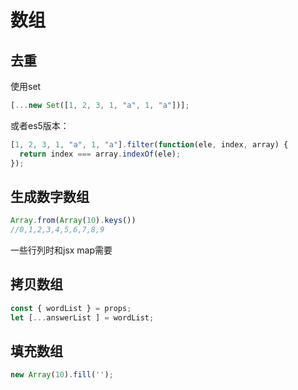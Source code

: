 # 数组

## 去重

使用set

``` js
[...new Set([1, 2, 3, 1, "a", 1, "a"])];
```

或者es5版本：

``` js
[1, 2, 3, 1, "a", 1, "a"].filter(function(ele, index, array) {
  return index === array.indexOf(ele);
});
```


## 生成数字数组

``` js
Array.from(Array(10).keys())
//0,1,2,3,4,5,6,7,8,9

```

一些行列时和jsx map需要


## 拷贝数组

``` js
const { wordList } = props;
let [...answerList ] = wordList;
```

## 填充数组

``` js
new Array(10).fill('');
```